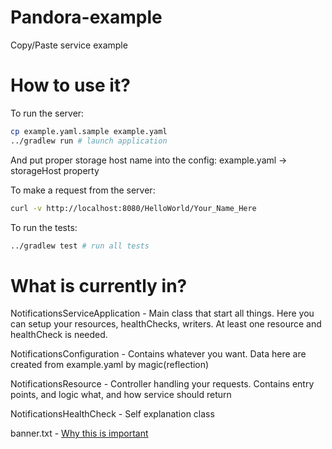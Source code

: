 # Pandora-example

Copy/Paste service example

# How to use it?

To run the server:

```bash
cp example.yaml.sample example.yaml
../gradlew run # launch application
```

And put proper storage host name into the config:
example.yaml -> storageHost property

To make a request from the server:

```bash
curl -v http://localhost:8080/HelloWorld/Your_Name_Here
```

To run the tests:

```bash
../gradlew test # run all tests
```

# What is currently in?

NotificationsServiceApplication - Main class that start all things.
Here you can setup your resources, healthChecks, writers.
At least one resource and healthCheck is needed.

NotificationsConfiguration - Contains whatever you want.
Data here are created from example.yaml by magic(reflection)

NotificationsResource - Controller handling your requests.
Contains entry points, and logic what, and how service should return

NotificationsHealthCheck - Self explanation class

banner.txt - [Why this is important](https://dropwizard.github.io/dropwizard/manual/core.html#banners)
